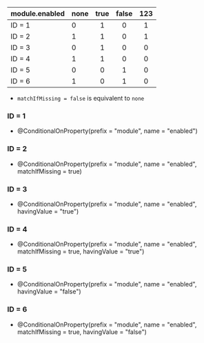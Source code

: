 | module.enabled | none | true | false | 123 |
|----------------|------|:----:|:-----:|:---:|
| ID = 1         | 0    | 1    | 0     | 1   |
| ID = 2         | 1    | 1    | 0     | 1   |
| ID = 3         | 0    | 1    | 0     | 0   |
| ID = 4         | 1    | 1    | 0     | 0   |
| ID = 5         | 0    | 0    | 1     | 0   |
| ID = 6         | 1    | 0    | 1     | 0   |

* `matchIfMissing = false` is equivalent to `none`

### ID = 1
- @ConditionalOnProperty(prefix = "module", name = "enabled")

### ID = 2
- @ConditionalOnProperty(prefix = "module", name = "enabled", matchIfMissing = true)

### ID = 3
- 	@ConditionalOnProperty(prefix = "module", name = "enabled", havingValue = "true")

### ID = 4
- 	@ConditionalOnProperty(prefix = "module", name = "enabled", matchIfMissing = true, havingValue = "true")

### ID = 5
- 	@ConditionalOnProperty(prefix = "module", name = "enabled", havingValue = "false")

### ID = 6
- 	@ConditionalOnProperty(prefix = "module", name = "enabled", matchIfMissing = true, havingValue = "false")

